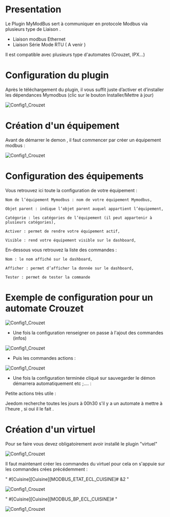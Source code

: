 Presentation 
===

Le Plugin MyModBus sert à communiquer en protocole Modbus via plusieurs type de Liaison . 

- Liaison modbus Ethernet 
- Liaison Série Mode RTU ( A venir ) 

Il est compatible avec plusieurs type d'automates (Crouzet, IPX...) 

Configuration du plugin
===


Après le téléchargement du plugin, il vous suffit juste d’activer et d’installer les dépendances Mymodbus (clic sur le bouton Installer/Mettre à jour)

![Config1_Crouzet](../images/mymodbus_plugins_OK.png)


Création d'un équipement
===

Avant de démarrer le demon , il faut commencer par créer un équipement modbus  :

![Config1_Crouzet](../images/mymodbus_ajout-equipement.png)


Configuration des équipements 
===

Vous retrouvez ici toute la configuration de votre équipement :

    Nom de l’équipement Mymodbus : nom de votre équipement Mymodbus,

    Objet parent : indique l’objet parent auquel appartient l’équipement,

    Catégorie : les catégories de l’équipement (il peut appartenir à plusieurs catégories),

    Activer : permet de rendre votre équipement actif,

    Visible : rend votre équipement visible sur le dashboard,


En-dessous vous retrouvez la liste des commandes :

    Nom : le nom affiché sur le dashboard,

    Afficher : permet d’afficher la donnée sur le dashboard,

    Tester : permet de tester la commande
	
	

Exemple de configuration pour un automate Crouzet  
===

![Config1_Crouzet](../images/mymodbus_exemple_crouzet_eq.png)


-  Une fois la configuration renseigner on passe à l'ajout des commandes (infos)

![Config1_Crouzet](../images/mymodbus_exemple_crouzet_in.png)


-   Puis les commandes actions : 

![Config1_Crouzet](../images/mymodbus_exemple_crouzet_in.png)


	
-   Une fois la configuration terminée cliqué sur sauvegarder le démon démarrera automatiquement etc ;....  : 	

Petite actions très utile :

Jeedom recherche toutes les jours à 00h30 s'il y a un automate à mettre à l'heure , si oui il le fait .

	
Création d'un virtuel
===

Pour se faire vous devez obligatoirement avoir installé le plugin "virtuel" 

![Config1_Crouzet](../images/mymodbus_creation_virtuel.png)

Il faut maintenant créer les commandes du virtuel pour cela on s'appuie sur les commandes crées précédemment : 

" #[Cuisine][Cuisine][MODBUS_ETAT_ECL_CUISINE]# &2 "

![Config1_Crouzet](../images/mymodbus_creation_virtuel_cmd_info.png)

" #[Cuisine][Cuisine][MODBUS_BP_ECL_CUISINE]# "

![Config1_Crouzet](../images/mymodbus_creation_virtuel_cmd.png)
